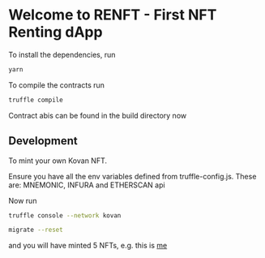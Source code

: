 # Welcome to RENFT - First NFT Renting dApp

To install the dependencies, run

```bash
yarn
```

To compile the contracts run

```bash
truffle compile
```

Contract abis can be found in the build directory now

## Development

To mint your own Kovan NFT.

Ensure you have all the env variables defined from truffle-config.js. These are: MNEMONIC, INFURA and ETHERSCAN api

Now run

```bash
truffle console --network kovan
```

```bash
migrate --reset
```

and you will have minted 5 NFTs, e.g. this is [me](https://kovan.etherscan.io/tx/0x332ed73158c8c55547a4a5285938be9e76061b62b7aee5a6ab82ae2b48a6f84f)
